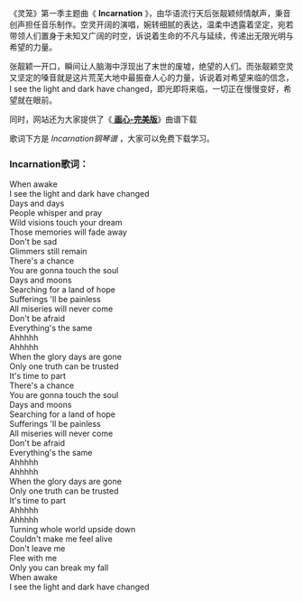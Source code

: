 

《灵笼》第一季主题曲《 **Incarnation**
》，由华语流行天后张靓颖倾情献声，秉音创声担任音乐制作。空灵开阔的演唱，婉转细腻的表达，温柔中透露着坚定，宛若带领人们置身于未知又广阔的时空，诉说着生命的不凡与延续，传递出无限光明与希望的力量。

张靓颖一开口，瞬间让人脑海中浮现出了末世的废墟，绝望的人们。而张靓颖空灵又坚定的嗓音就是这片荒芜大地中最振奋人心的力量，诉说着对希望来临的信念，I see
the light and dark have changed，即光即将来临，一切正在慢慢变好，希望就在眼前。

同时，网站还为大家提供了《[ **画心-完美版**](Music-9403-画心-完美版-凄美的歌曲再现了让人感伤唏嘘的古典悲剧.html "画心-
完美版")》曲谱下载

歌词下方是 _Incarnation钢琴谱_ ，大家可以免费下载学习。

### Incarnation歌词：

When awake  
I see the light and dark have changed  
Days and days  
People whisper and pray  
Wild visions touch your dream  
Those memories will fade away  
Don't be sad  
Glimmers still remain  
There's a chance  
You are gonna touch the soul  
Days and moons  
Searching for a land of hope  
Sufferings 'll be painless  
All miseries will never come  
Don't be afraid  
Everything's the same  
Ahhhhh  
Ahhhhh  
When the glory days are gone  
Only one truth can be trusted  
It's time to part  
There's a chance  
You are gonna touch the soul  
Days and moons  
Searching for a land of hope  
Sufferings 'll be painless  
All miseries will never come  
Don't be afraid  
Everything's the same  
Ahhhhh  
Ahhhhh  
When the glory days are gone  
Only one truth can be trusted  
It's time to part  
Ahhhhh  
Ahhhhh  
Turning whole world upside down  
Couldn't make me feel alive  
Don't leave me  
Flee with me  
Only you can break my fall  
When awake  
I see the light and dark have changed

